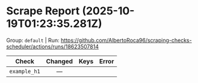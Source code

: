# Scrape Report (2025-10-19T01:23:35.281Z)

Group: `default`  |  Run: https://github.com/AlbertoRoca96/scraping-checks-scheduler/actions/runs/18623507814

| Check | Changed | Keys | Error |
|---|:---:|:--|:--|
| `example_h1` | — |  |  |
